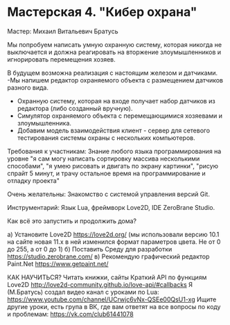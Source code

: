 # Мастерская 4. "Кибер охрана"

Мастер: Михаил Витальевич Братусь

Мы попробуем написать умную охранную систему, которая никогда не выключается и должна реагировать на вторжение злоумышленников и игнорировать перемещения хозяев.

В будущем возможна реализация с настоящим железом и датчиками.
-Мы напишем редактор охраняемого объекта с размещением датчиков разного вида.
- Охранную систему, которая на входе получает набор датчиков из редактора (либо созданный вручную).
- Симулятор охраняемого объекта с перемещающимися хозяевами и злоумышленника.
- Добавим модель взаимодействия клиент - сервер для сетевого
тестирования системы охраны с нескольких компьютеров.

Требования к участникам:
Знание любого языка программирования на уровне "я сам могу написать сортировку массива несколькими способами", "я умею рисовать и двигать по экрану картинки", "рисую спрайт 5 минут, и трачу остальное время на программирование и отладку проекта"

Очень желательны:
Знакомство c системой управления версий Git.

Инструментарий:
Язык Lua, фреймворк Love2D, IDE ZeroBrane Studio.


Как всё это запустить и продолжить дома?

а) Установите Love2D https://love2d.org/ (мы использовали версию 10.1 на сайте новая 11.х в ней изменился формат параметров цвета. Не от 0 до 255, а от 0 до 1) 
б) Поставить Среду для разработки https://studio.zerobrane.com/ 
в) Рекомендую графический редактор Paint.Net https://www.getpaint.net/

КАК НАУЧИТЬСЯ?
Читать книжки, сайты Краткий API по функциям Love2D http://love2d-community.github.io/love-api/#callbacks
Я (М.Братусь) создал видео канал с уроками по Lua: https://www.youtube.com/channel/UCrwjc6vNx-QSEe00QsU1-xg Ищите другие уроки,
есть група в ВК, где вам ответят на все вопросы по коду и проблемам: https://vk.com/club61441078


